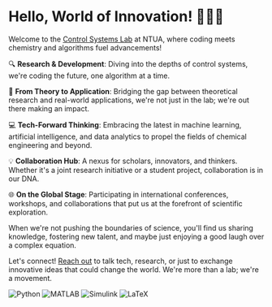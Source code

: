 # Hello, World of Innovation! 👩‍🔬🚀

Welcome to the [Control Systems Lab](https://www.chemeng.ntua.gr/labs/control_lab/) at NTUA, where coding meets chemistry and algorithms fuel advancements!

🔍 **Research & Development**: Diving into the depths of control systems, we're coding the future, one algorithm at a time.

🧬 **From Theory to Application**: Bridging the gap between theoretical research and real-world applications, we're not just in the lab; we're out there making an impact.

💻 **Tech-Forward Thinking**: Embracing the latest in machine learning, artificial intelligence, and data analytics to propel the fields of chemical engineering and beyond.

💡 **Collaboration Hub**: A nexus for scholars, innovators, and thinkers. Whether it's a joint research initiative or a student project, collaboration is in our DNA.

🌐 **On the Global Stage**: Participating in international conferences, workshops, and collaborations that put us at the forefront of scientific exploration.

When we're not pushing the boundaries of science, you'll find us sharing knowledge, fostering new talent, and maybe just enjoying a good laugh over a complex equation.

Let's connect! [Reach out](mailto:hsarimv@central.ntua.gr?subject=[GitHub]%20Hello!) to talk tech, research, or just to exchange innovative ideas that could change the world. We're more than a lab; we're a movement.

![Python](https://img.shields.io/badge/-Python-3776AB?style=for-the-badge&logo=python&logoColor=white)
![MATLAB](https://img.shields.io/badge/-MATLAB-0076A8?style=for-the-badge&logo=mathworks&logoColor=white)
![Simulink](https://img.shields.io/badge/-Simulink-0076A8?style=for-the-badge&logo=simulink&logoColor=white)
![LaTeX](https://img.shields.io/badge/-LaTeX-008080?style=for-the-badge&logo=latex&logoColor=white)
